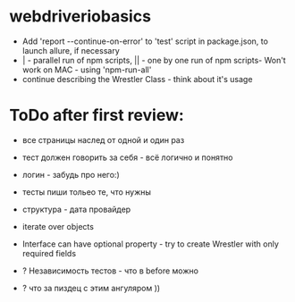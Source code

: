 # webdriveriobasics
* Add 'report --continue-on-error' to 'test' script in package.json, to launch allure, if necessary
* | - parallel run of npm scripts, || - one by one run of npm scripts- Won't work on MAC - using 'npm-run-all'
* continue describing the Wrestler Class - think about it's usage

# ToDo after first review: 
* все страницы наслед от одной и один раз 
* тест должен говорить за себя - всё логично и понятно 
* логин - забудь про него:)
* тесты пиши тольео те, что нужны 
* структура - дата провайдер
 
* iterate over objects
* Interface can have optional property - try to create Wrestler with only required fields
* ? Независимость тестов - что в before можно
* ? что за пиздец с этим ангуляром ))